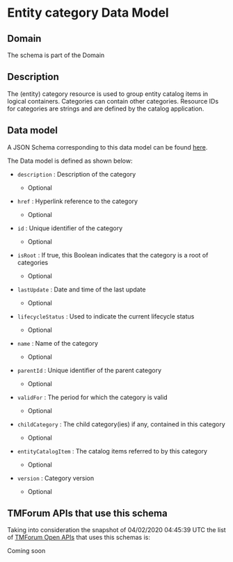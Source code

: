 # Entity category Data Model

## Domain

The  schema is part of the  Domain

## Description

The (entity) category resource is used to group entity catalog items in logical containers. Categories can contain other categories.
Resource IDs for categories are strings and are defined by the catalog application.

## Data model

A JSON Schema corresponding to this data model can be found
[here](https://github.com/tmforum-rand/schemas/blob/candidates/Common/EntityCategory.schema.json).

The Data model is defined as shown below:
- `description` : Description of the category

  - Optional

- `href` : Hyperlink reference to the category

  - Optional

- `id` : Unique identifier of the category

  - Optional

- `isRoot` : If true, this Boolean indicates that the category is a root of categories

  - Optional

- `lastUpdate` : Date and time of the last update

  - Optional

- `lifecycleStatus` : Used to indicate the current lifecycle status

  - Optional

- `name` : Name of the category

  - Optional

- `parentId` : Unique identifier of the parent category

  - Optional

- `validFor` : The period for which the category is valid

  - Optional

- `childCategory` : The child category(ies) if any, contained in this category

  - Optional

- `entityCatalogItem` : The catalog items referred to by this category

  - Optional

- `version` : Category version

  - Optional





## TMForum APIs that use this schema

Taking into consideration the snapshot of 04/02/2020 04:45:39 UTC the list of [TMForum Open APIs](https://www.tmforum.org/open-apis/) that uses this schemas is:

Coming soon